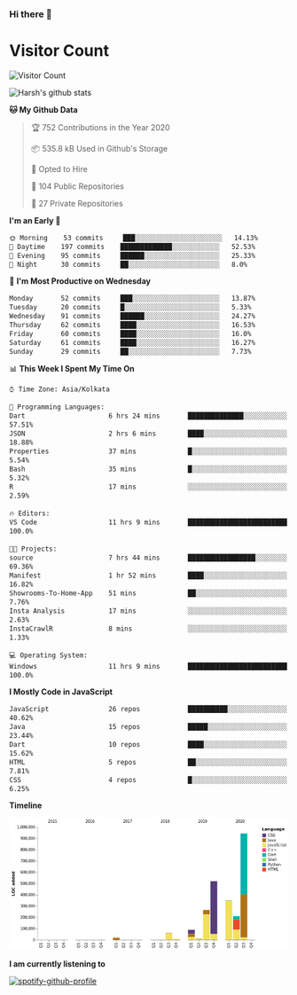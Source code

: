 ### Hi there 👋 

# Visitor Count
![Visitor Count](https://profile-counter.glitch.me/harsh2201/count.svg)

![Harsh's github stats](https://github-readme-stats.vercel.app/api?username=harsh2201&show_icons=true&theme=radical)


<!--START_SECTION:waka-->
**🐱 My Github Data** 

> 🏆 752 Contributions in the Year 2020
 > 
> 📦 535.8 kB Used in Github's Storage 
 > 
> 💼 Opted to Hire
 > 
> 📜 104 Public Repositories
 > 
> 🔑 27 Private Repositories 

**I'm an Early 🐤** 

```text
🌞 Morning    53 commits     ███░░░░░░░░░░░░░░░░░░░░░░   14.13% 
🌆 Daytime    197 commits    █████████████░░░░░░░░░░░░   52.53% 
🌃 Evening    95 commits     ██████░░░░░░░░░░░░░░░░░░░   25.33% 
🌙 Night      30 commits     ██░░░░░░░░░░░░░░░░░░░░░░░   8.0%

```
📅 **I'm Most Productive on Wednesday** 

```text
Monday       52 commits     ███░░░░░░░░░░░░░░░░░░░░░░   13.87% 
Tuesday      20 commits     █░░░░░░░░░░░░░░░░░░░░░░░░   5.33% 
Wednesday    91 commits     ██████░░░░░░░░░░░░░░░░░░░   24.27% 
Thursday     62 commits     ████░░░░░░░░░░░░░░░░░░░░░   16.53% 
Friday       60 commits     ████░░░░░░░░░░░░░░░░░░░░░   16.0% 
Saturday     61 commits     ████░░░░░░░░░░░░░░░░░░░░░   16.27% 
Sunday       29 commits     ██░░░░░░░░░░░░░░░░░░░░░░░   7.73%

```


📊 **This Week I Spent My Time On** 

```text
⌚︎ Time Zone: Asia/Kolkata

💬 Programming Languages: 
Dart                     6 hrs 24 mins       ██████████████░░░░░░░░░░░   57.51% 
JSON                     2 hrs 6 mins        ████░░░░░░░░░░░░░░░░░░░░░   18.88% 
Properties               37 mins             █░░░░░░░░░░░░░░░░░░░░░░░░   5.54% 
Bash                     35 mins             █░░░░░░░░░░░░░░░░░░░░░░░░   5.32% 
R                        17 mins             ░░░░░░░░░░░░░░░░░░░░░░░░░   2.59%

🔥 Editors: 
VS Code                  11 hrs 9 mins       █████████████████████████   100.0%

🐱‍💻 Projects: 
source                   7 hrs 44 mins       █████████████████░░░░░░░░   69.36% 
Manifest                 1 hr 52 mins        ████░░░░░░░░░░░░░░░░░░░░░   16.82% 
Showrooms-To-Home-App    51 mins             ██░░░░░░░░░░░░░░░░░░░░░░░   7.76% 
Insta Analysis           17 mins             ░░░░░░░░░░░░░░░░░░░░░░░░░   2.63% 
InstaCrawlR              8 mins              ░░░░░░░░░░░░░░░░░░░░░░░░░   1.33%

💻 Operating System: 
Windows                  11 hrs 9 mins       █████████████████████████   100.0%

```

**I Mostly Code in JavaScript** 

```text
JavaScript               26 repos            ██████████░░░░░░░░░░░░░░░   40.62% 
Java                     15 repos            █████░░░░░░░░░░░░░░░░░░░░   23.44% 
Dart                     10 repos            ████░░░░░░░░░░░░░░░░░░░░░   15.62% 
HTML                     5 repos             ██░░░░░░░░░░░░░░░░░░░░░░░   7.81% 
CSS                      4 repos             █░░░░░░░░░░░░░░░░░░░░░░░░   6.25%

```


**Timeline**

![Chart not found](https://github.com/harsh2201/harsh2201/blob/master/charts/bar_graph.png) 


<!--END_SECTION:waka-->

**I am currently listening to**

[![spotify-github-profile](https://spotify-github-profile.vercel.app/api/view?uid=0zd53poz5lu9da8yk1wq8bpss&cover_image=true)](https://spotify-github-profile.vercel.app/api/view?uid=0zd53poz5lu9da8yk1wq8bpss&redirect=true)
